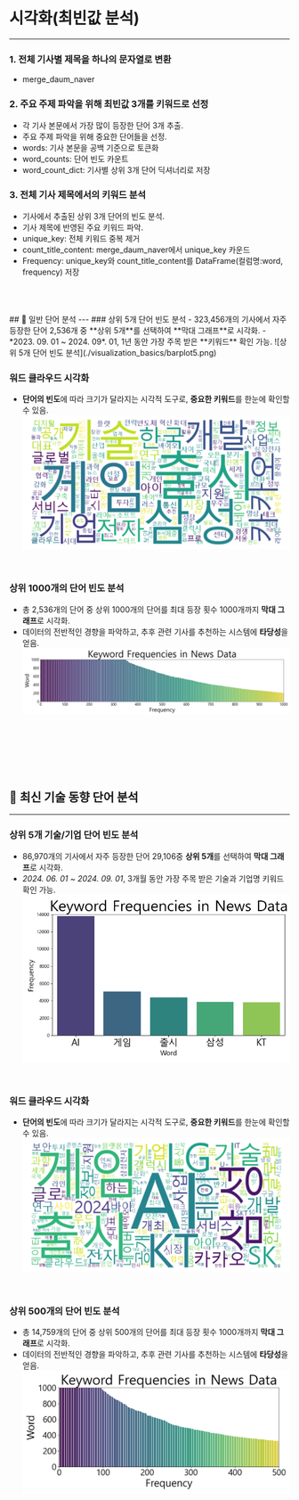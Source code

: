 # 시각화(최빈값 분석)

---

### 1. 전체 기사별 제목을 하나의 문자열로 변환
- merge_daum_naver

### 2. 주요 주제 파악을 위해 최빈값 3개를 키워드로 선정
- 각 기사 본문에서 가장 많이 등장한 단어 3개 추출.
- 주요 주제 파악을 위해 중요한 단어들을 선정.
- words: 기사 본문을 공백 기준으로 토큰화
- word_counts: 단어 빈도 카운트
- word_count_dict: 기사별 상위 3개 단어 딕셔너리로 저장


### 3. 전체 기사 제목에서의 키워드 분석
- 기사에서 추출된 상위 3개 단어의 빈도 분석.
- 기사 제목에 반영된 주요 키워드 파악.
- unique_key: 전체 키워드  중복 제거
- count_title_content: merge_daum_naver에서 unique_key 카운드 
- Frequency: unique_key와 count_title_content를 DataFrame(컬럼명:word, frequency) 저장
<br/>
<br/> 
<br/> 
## 🔔 일반 단어 분석
---
### 상위 5개 단어 빈도 분석
- 323,456개의 기사에서 자주 등장한 단어 2,536개 중 **상위 5개**를 선택하여 **막대 그래프**로 시각화.
- *2023. 09. 01 ~ 2024. 09*. 01, 1년 동안 가장 주목 받은 **키워드** 확인 가능.
![상위 5개 단어 빈도 분석](./visualization_basics/barplot5.png)
<br/> 

### 워드 클라우드 시각화
- **단어의 빈도**에 따라 크기가 달라지는 시각적 도구로, **중요한 키워드**를 한눈에 확인할 수 있음.
![워드 클라우드](./visualization_basics/WordCloud.png)
<br/> 

### 상위 1000개의 단어 빈도 분석
- 총 2,536개의 단어 중 상위 1000개의 단어를 최대 등장 횟수 1000개까지 **막대 그래프**로 시각화.
- 데이터의 전반적인 경향을 파악하고, 추후 관련 기사를 추천하는 시스템에 **타당성**을 얻음.
![barplot](./visualization_basics/barplot.png)
<br/> 
<br/> 
<br/> 
<br/> 
<br/> 

## 🔎 최신 기술 동향 단어 분석
---

### 상위 5개 기술/기업 단어 빈도 분석
- 86,970개의 기사에서 자주 등장한 단어 29,106중 **상위 5개**를 선택하여 **막대 그래프**로 시각화.
- *2024. 06. 01 ~ 2024. 09. 01*, 3개월 동안 가장 주목 받은 기술과 기업명 키워드 확인 가능.
![IT상위 5개 단어 빈도 분석](./visualization_IT/barplot5.png)
<br/> 

### 워드 클라우드 시각화
- **단어의 빈도**에 따라 크기가 달라지는 시각적 도구로, **중요한 키워드**를 한눈에 확인할 수 있음.
![IT워드 클라우드](./visualization_IT/WordCloud.png)
<br/> 

### 상위 500개의 단어 빈도 분석
- 총 14,759개의 단어 중 상위 500개의 단어를 최대 등장 횟수 1000개까지 **막대 그래프**로 시각화.
- 데이터의 전반적인 경향을 파악하고, 추후 관련 기사를 추천하는 시스템에 **타당성**을 얻음.
![ITbarplot](./visualization_IT/barplot.png)